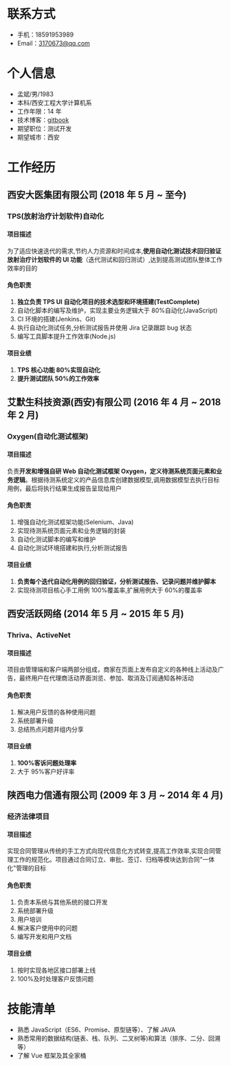 # 联系方式

- 手机：18591953989
- Email：3170673@qq.com

# 个人信息

- 孟斌/男/1983
- 本科/西安工程大学计算机系
- 工作年限：14 年
- 技术博客：[gitbook](https://jackmeng.gitbook.io/note/)
- 期望职位：测试开发
- 期望城市：西安

# 工作经历

## 西安大医集团有限公司 (2018 年 5 月 ~ 至今)

### TPS(放射治疗计划软件)自动化

#### 项目描述

为了适应快速迭代的需求,节约人力资源和时间成本,**使用自动化测试技术回归验证放射治疗计划软件的 UI 功能**（迭代测试和回归测试）,达到提高测试团队整体工作效率的目的

#### 角色职责

1. **独立负责 TPS UI 自动化项目的技术选型和环境搭建(TestComplete)**
2. 自动化脚本的编写及维护，实现主要业务逻辑大于 80%自动化(JavaScript)
3. CI 环境的搭建(Jenkins、Git)
4. 执行自动化测试任务,分析测试报告并使用 Jira 记录跟踪 bug 状态
5. 编写工具脚本提升工作效率(Node.js)

#### 项目业绩

1. **TPS 核心功能 80%实现自动化**
2. **提升测试团队 50%的工作效率**

## 艾默生科技资源(西安)有限公司 (2016 年 4 月 ~ 2018 年 2 月)

### Oxygen(自动化测试框架)

#### 项目描述

负责**开发和增强自研 Web 自动化测试框架 Oxygen，定义待测系统页面元素和业务逻辑**。根据待测系统定义的产品信息库创建数据模型,调用数据模型去执行目标用例，最后将执行结果生成报告呈现给用户

#### 角色职责

1. 增强自动化测试框架功能(Selenium、Java)
2. 实现待测系统页面元素和业务逻辑的封装
3. 自动化测试脚本的编写和维护
4. 自动化测试环境搭建和执行,分析测试报告

#### 项目业绩

1. **负责每个迭代自动化用例的回归验证，分析测试报告、记录问题并维护脚本**
2. 实现待测项目核心手工用例 100%覆盖率,扩展用例大于 60%的覆盖率

## 西安活跃网络 (2014 年 5 月 ~ 2015 年 5 月)

### Thriva、ActiveNet

#### 项目描述

项目由管理端和客户端两部分组成，商家在页面上发布自定义的各种线上活动及广告，最终用户在代理商活动界面浏览、参加、取消及订阅通知各种活动

#### 角色职责

1. 解决用户反馈的各种使用问题
2. 系统部署升级
3. 总结热点问题并组内分享

#### 项目业绩

1. **100%客诉问题处理率**
2. 大于 95%客户好评率

## 陕西电力信通有限公司 (2009 年 3 月 ~ 2014 年 4 月)

### 经济法律项目

#### 项目描述

实现合同管理从传统的手工方式向现代信息化方式转变,提高工作效率,实现合同管理工作的规范化。项目通过合同订立、审批、签订、归档等模块达到合同"一体化"管理的目标

#### 角色职责

1. 负责本系统与其他系统的接口开发
2. 系统部署升级
3. 用户培训
4. 解决客户使用中的问题
5. 编写开发和用户文档

#### 项目业绩

1. 按时实现各地区接口部署上线
2. 100%及时处理客户反馈问题

# 技能清单

- 熟悉 JavaScript（ES6、Promise、原型链等）、了解 JAVA
- 熟悉常用的数据结构(链表、栈、队列、二叉树等)和算法（排序、二分、回溯等）
- 了解 Vue 框架及其全家桶
